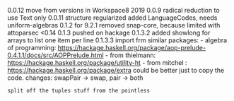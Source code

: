0.0.12
    move from   versions in Workspace8 2019
0.0.9 radical reduction to use Text only
0.0.11 structure regularized
            added LanguageCodes, needs uniform-algebras
0.1.2 for 9.2.1 
    removed snap-core, because limited with attoparsec <0.14
0.1.3
    pushed on hackage
0.1.3.2
    added showlong for arrays to list one item per line
0.1.3.3
    import frm similar packages:
    - algebra of programming: https://hackage.haskell.org/package/aop-prelude-0.4.1.1/docs/src/AOPPrelude.html 
    - from thielmann: https://hackage.haskell.org/package/utility-ht
    - from mitchel : https://hackage.haskell.org/package/extra
    could be better just to copy the code.
    changes: swapPair -> swap, pair -> both

    split off the tuples stuff from the pointless